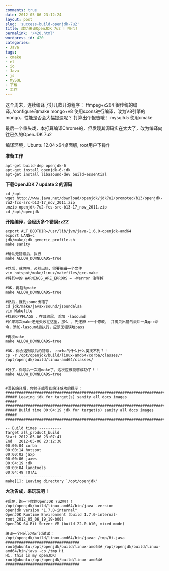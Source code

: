 ```yaml
---
comments: true
date: 2012-05-06 23:12:24
layout: post
slug: 'success-build-openjdk-7u2'
title: 成功编译OpenJDK 7u2 ! 哦也！
permalink: '/420.html'
wordpress_id: 420
categories:
- Java
tags:
- cmake
- el
- io
- Java
- js
- MySQL
- 下载
- 工作
---
```


这个周末，连续编译了好几款开源程序：
ffmpeg+x264 很传统的编译,./configure和make
mongo+v8     使用scons进行编译，改为V8引擎的mongo，性能是否会大幅提速呢？ 打算出个报告哦！
mysql5.5       使用cmake

最后一个重头戏，本打算编译Chrome的，但发现其源码实在太大了，改为编译向往已久的OpenJDK 7u2

编译环境，Ubuntu 12.04 x64桌面版, root用户下操作

**准备工作**

    
    
    apt-get build-dep openjdk-6
    apt-get install openjdk-6-jdk
    apt-get install libasound-dev build-essential
    



**下载OpenJDK 7 update 2 的源码**

    
    
    cd /opt
    wget http://www.java.net/download/openjdk/jdk7u2/promoted/b13/openjdk-7u2-fcs-src-b13-17_nov_2011.zip
    unzip openjdk-7u2-fcs-src-b13-17_nov_2011.zip
    cd /opt/openjdk
    



**开始编译，会经历多个错误zzZZ**

    
    
    export ALT_BOOTDIR=/usr/lib/jvm/java-1.6.0-openjdk-amd64
    export LANG=c
    jdk/make/jdk_generic_profile.sh
    make sanity
    
    #确认无错误后，执行
    make ALLOW_DOWNLOADS=true
    
    #然后，就等吧，必然出错，需要编辑一个文件
    vim hotspot/make/linux/makefiles/gcc.make
    #将其中的 WARNINGS_ARE_ERRORS = -Werror 注释掉
    
    #OK，再启动make
    make ALLOW_DOWNLOADS=true
    
    #然后，就到sound出错了
    cd jdk/make/javax/sound/jsoundalsa
    vim Makefile
    #找到CPPFLAGS ，在其结尾，添加 -lasound
    #如果再次make还是失败在这里，那么 ，先还原上一个修改， 并拷贝出错的最后一条gcc命令，添加-lasound后执行，应该无错误地pass
    
    #再次make
    make ALLOW_DOWNLOADS=true
    
    #OK，你会遇到最后的错误， corba的什么什么类找不到？！
    cp -r /opt/openjdk/build/linux-amd64/corba/classes/* /opt/openjdk/build/linux-amd64/classes/
    
    #好了，你最后一次跑make了，这次应该能够成功了！！
    make ALLOW_DOWNLOADS=true
    
    
    #漫长编译后，你终于能看到编译成功的提示：
    ########################################################################
    ##### Leaving jdk for target(s) sanity all docs images             #####
    ########################################################################
    ##### Build time 00:04:19 jdk for target(s) sanity all docs images #####
    ########################################################################
    
    -- Build times ----------
    Target all_product_build
    Start 2012-05-06 23:07:41
    End   2012-05-06 23:12:30
    00:00:04 corba
    00:00:14 hotspot
    00:00:02 jaxp
    00:00:06 jaxws
    00:04:19 jdk
    00:00:04 langtools
    00:04:49 TOTAL
    -------------------------
    make[1]: Leaving directory `/opt/openjdk'
    



**大功告成，来玩玩吧！**

    
    
    #现在，跑一下你的OpenJDK 7u2吧！！
    /opt/openjdk/build/linux-amd64/bin/java -version
    openjdk version "1.7.0-internal"
    OpenJDK Runtime Environment (build 1.7.0-internal-root_2012_05_06_19_19-b00)
    OpenJDK 64-Bit Server VM (build 22.0-b10, mixed mode)
    
    编译一个HelloWorld试试：
    /opt/openjdk/build/linux-amd64/bin/javac /tmp/Hi.java
    #################################
    root@ubuntu:/opt/openjdk/build/linux-amd64# /opt/openjdk/build/linux-amd64/bin/java -cp /tmp Hi
    Hi, this is my openJDK!
    root@ubuntu:/opt/openjdk/build/linux-amd64# 
    #################################
    
